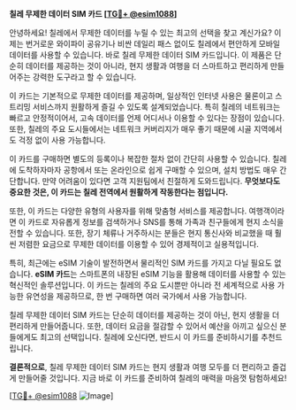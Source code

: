**칠레 무제한 데이터 SIM 카드 [[TG💪+ @esim1088](https://t.me/s/esim1088)]**

안녕하세요! 칠레에서 무제한 데이터를 누릴 수 있는 최고의 선택을 찾고 계신가요? 이제는 번거로운 와이파이 공유기나 비싼 데일리 패스 없이도 칠레에서 편안하게 모바일 데이터를 사용할 수 있습니다. 바로 칠레 무제한 데이터 SIM 카드입니다. 이 제품은 단순히 데이터를 제공하는 것이 아니라, 현지 생활과 여행을 더 스마트하고 편리하게 만들어주는 강력한 도구라고 할 수 있습니다.

이 카드는 기본적으로 무제한 데이터를 제공하며, 일상적인 인터넷 사용은 물론이고 스트리밍 서비스까지 원활하게 즐길 수 있도록 설계되었습니다. 특히 칠레의 네트워크는 빠르고 안정적이어서, 고속 데이터를 언제 어디서나 이용할 수 있다는 장점이 있습니다. 또한, 칠레의 주요 도시들에서는 네트워크 커버리지가 매우 좋기 때문에 시골 지역에서도 걱정 없이 사용 가능합니다.

이 카드를 구매하면 별도의 등록이나 복잡한 절차 없이 간단히 사용할 수 있습니다. 칠레에 도착하자마자 공항에서 또는 온라인으로 쉽게 구매할 수 있으며, 설치 방법도 매우 간단합니다. 만약 어려움이 있다면 고객 지원팀에서 친절하게 도와드립니다. **무엇보다도 중요한 것은, 이 카드는 칠레 전역에서 원활하게 작동한다는 점입니다.**

또한, 이 카드는 다양한 유형의 사용자를 위해 맞춤형 서비스를 제공합니다. 여행객이라면 이 카드로 자유롭게 정보를 검색하거나 SNS를 통해 가족과 친구들에게 현지 소식을 전할 수 있습니다. 또한, 장기 체류나 거주하시는 분들은 현지 통신사와 비교했을 때 훨씬 저렴한 요금으로 무제한 데이터를 이용할 수 있어 경제적이고 실용적입니다.

특히, 최근에는 eSIM 기술이 발전하면서 물리적인 SIM 카드를 가지고 다닐 필요도 없습니다. **eSIM 카드**는 스마트폰의 내장된 eSIM 기능을 활용해 데이터를 사용할 수 있는 혁신적인 솔루션입니다. 이 카드는 칠레의 주요 도시뿐만 아니라 전 세계적으로 사용 가능한 유연성을 제공하므로, 한 번 구매하면 여러 국가에서 사용 가능합니다.

칠레 무제한 데이터 SIM 카드는 단순히 데이터를 제공하는 것이 아닌, 현지 생활을 더 편리하게 만들어줍니다. 또한, 데이터 요금을 절감할 수 있어서 예산을 아끼고 싶으신 분들에게도 최고의 선택입니다. 칠레에 오신다면, 반드시 이 카드를 준비하시기를 추천드립니다.

**결론적으로**, 칠레 무제한 데이터 SIM 카드는 현지 생활과 여행 모두를 더 편리하고 즐겁게 만들어줄 것입니다. 지금 바로 이 카드를 준비하여 칠레의 매력을 마음껏 탐험하세요!

[[TG💪+ @esim1088](https://t.me/s/esim1088) ![Image](https://i.postimg.cc/Y0z9fWf4/image.png)]